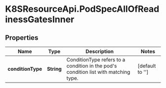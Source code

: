 # K8SResourceApi.PodSpecAllOfReadinessGatesInner

## Properties

Name | Type | Description | Notes
------------ | ------------- | ------------- | -------------
**conditionType** | **String** | ConditionType refers to a condition in the pod&#39;s condition list with matching type. | [default to &#39;&#39;]


